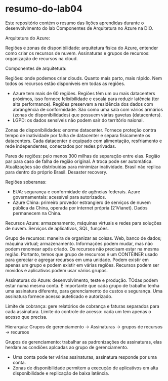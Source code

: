 # resumo-do-lab04
Este repositório contém o resumo das lições aprendidas durante o desenvolvimento do lab Componentes de Arquitetura no Azure na DIO.

Arquitetura do Azure:

Regiões e zonas de disponibilidade: arquitetura física do Azure, entender como criar os recursos de nuvem.
Assinaturas e grupos de recursos: organização de recursos na cloud.

Componentes de arquitetura:

Regiões: onde podemos criar clouds. Quanto mais parto, mais rápido. Nem todos os recursos estão disponíveis em todas as regiões.
* Azure tem mais de 60 regiões.
Regiões têm um ou mais datacenters próximos, isso fornece felixibilidade e escala para reduzir latência (ter alta performance). Regiões preservam a residência dos dados com abrangência de conformidade. São como uma sala com vários armários (zonas de disponibilidades) que possuem várias gavetas (datacenters). 
* LGPD: os dados sensíveis não podem sair do território naional.

Zonas de disponibilidades: enorme datacenter. Fornece proteção contra tempo de inatividade por falha de datacenter e separa fisicamente os datacenters. Cada datacenter é equipado com alimentação, resfriamento e rede independentes, conectados por redes privadas.

Pares de regiões: pelo menos 300 milhas de separação entre elas. Região par para caso de falha de região original. A troca pode ser automática. Atualizações são distribuidas para minimizar inatividade. Brasil não replica para dentro do próprio Brasil. Desaster recovery.

Regiões soberanas:
- EUA: segurança e conformidade de agências federais.
Azure governamentais: acessível para autorizados.
- Azure China: primeiro provedor estrangiero de serviços de nuvem pública da China, operada por internet própria (21Vianet). Dados permanecem na China.

Recursos Azure: armazenamento, máquinas virtuais e redes para soluções de nuvem. Serviços de aplicativos, SQL, funções.

Grupo de recursos: maneira de organizar as coisas. Web, banco de dados; máquina virtual; armazenamento. Informações podem mudar, mas não podem renomear após criado. Os recursos não precisam estar na mesma região.
Portanto, temos que grupo de rescursos é um CONTÊINER usado para gereciar e agregar recursos em uma unidade. Podem existir em apenas um grupo e podem existir em várias regiões. Recursos podem ser movidos e aplicativos podem usar vários grupos.

Assinaturas do Azure: desenvolvimento, teste e produção. TOdas podem estar numa mesma conta. É importante que cada grupo de trabalho tenha uma assinatura diferente, para gerenciamento de custos e segurança.
Uma assinatura fornece acesso auteticado e autorizado.

Limite de cobrança: gere relatórios de cobrança e faturas separados para cada assinatura.
Limite do controle de acesso: cada um tem apenas o acesso que precisa.

Hierarquia: Grupos de gerenciamento -> Assinaturas -> grupos de recursos -> recursos

Grupos de gerenciamento: trabalhar as padronizações de assinaturas, elas herdam as condiões aplcadas ao grupo de gerenciamento.

* Uma conta pode ter várias assinaturas, assinatura responde por uma conta.
* Zonas de disponibilidade permitem a execução de aplicativos em alta disponibilidade e replicação de baixa latência.
